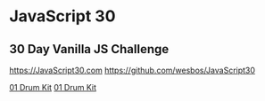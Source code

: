 # JavaScript 30
## 30 Day Vanilla JS Challenge
https://JavaScript30.com 
https://github.com/wesbos/JavaScript30

[01 Drum Kit](https://jualko.github.io/JavaScript30/01%20Drum%20Kit/drumkit.html)
[01 Drum Kit](/01%20Drum%20Kit/drumkit.html)
